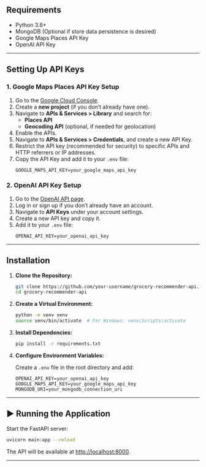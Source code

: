 
## Requirements

- Python 3.8+
- MongoDB (Optional if store data persistence is desired)
- Google Maps Places API Key
- OpenAI API Key

---

## Setting Up API Keys

### 1. **Google Maps Places API Key Setup**

1. Go to the [Google Cloud Console](https://console.cloud.google.com/).
2. Create a **new project** (if you don’t already have one).
3. Navigate to **APIs & Services > Library** and search for:
   - **Places API**
   - **Geocoding API** (optional, if needed for geolocation)
4. Enable the APIs.
5. Navigate to **APIs & Services > Credentials**, and create a new API Key.
6. Restrict the API key (recommended for security) to specific APIs and HTTP referrers or IP addresses.
7. Copy the API Key and add it to your `.env` file:
   ```plaintext
   GOOGLE_MAPS_API_KEY=your_google_maps_api_key
   ```

### 2. **OpenAI API Key Setup**

1. Go to the [OpenAI API page](https://platform.openai.com/signup).
2. Log in or sign up if you don’t already have an account.
3. Navigate to **API Keys** under your account settings.
4. Create a new API key and copy it.
5. Add it to your `.env` file:
   ```plaintext
   OPENAI_API_KEY=your_openai_api_key
   ```


---

## Installation

1. **Clone the Repository:**

   ```bash
   git clone https://github.com/your-username/grocery-recommender-api.git
   cd grocery-recommender-api
   ```

2. **Create a Virtual Environment:**

   ```bash
   python -m venv venv
   source venv/bin/activate  # For Windows: venv\Scripts\activate
   ```

3. **Install Dependencies:**

   ```bash
   pip install -r requirements.txt
   ```

4. **Configure Environment Variables:**

   Create a `.env` file in the root directory and add:

   ```plaintext
   OPENAI_API_KEY=your_openai_api_key
   GOOGLE_MAPS_API_KEY=your_google_maps_api_key
   MONGODB_URI=your_mongodb_connection_uri
   ```

---

## ▶️ Running the Application

Start the FastAPI server:

```bash
uvicorn main:app --reload
```

The API will be available at [http://localhost:8000](http://localhost:8000).

---
